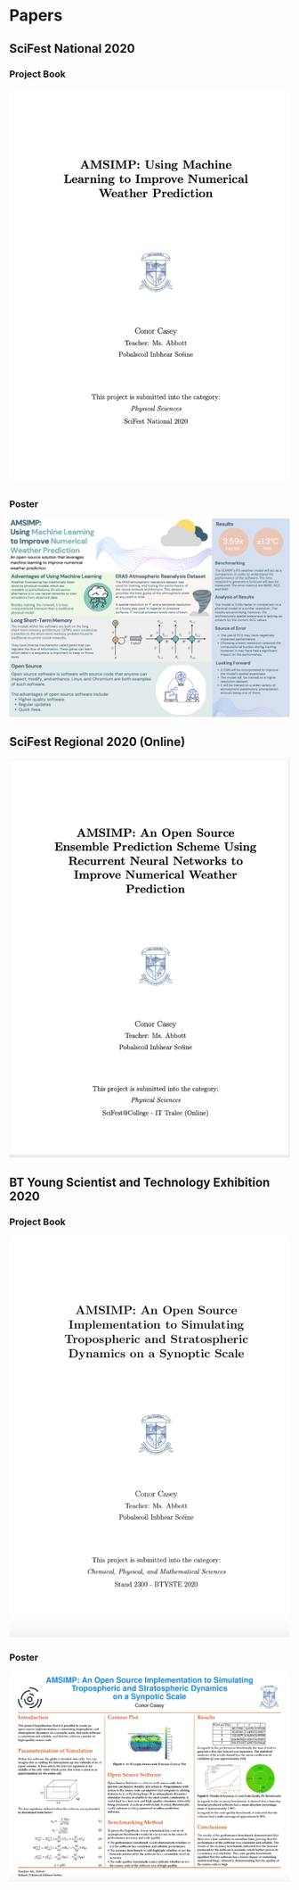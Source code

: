 # Papers

## SciFest National 2020

### Project Book

[![Project Book](https://github.com/amsimp/papers/raw/master/national.png)](https://github.com/amsimp/papers/raw/master/scifest/national/project-book/main.pdf)

### Poster

[![Poster](https://github.com/amsimp/papers/raw/master/scifest-poster.png)](https://github.com/amsimp/papers/raw/master/scifest/national/poster.pdf)

## SciFest Regional 2020 (Online)
[![Project Book](https://github.com/amsimp/papers/raw/master/regional.png)](https://github.com/amsimp/papers/raw/master/scifest/online/project-book/main.pdf)

## BT Young Scientist and Technology Exhibition 2020

### Project Book

[![Project Book](https://github.com/amsimp/papers/raw/master/btyste.png)](https://github.com/amsimp/papers/raw/master/btyste/project-book/main.pdf)

### Poster

[![Poster](https://github.com/amsimp/papers/raw/master/btyste-poster.png)](https://github.com/amsimp/papers/raw/master/btyste/poster/main.pdf)